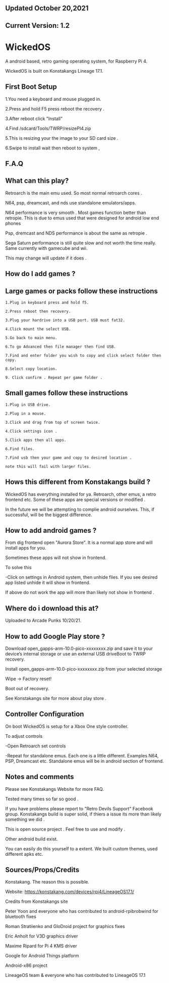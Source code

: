## Updated October 20,2021
## Current Version: 1.2 

# WickedOS
A android based, retro gaming operating system, for Raspberry Pi 4.

WickedOS is built on Konstakangs Lineage 17.1.
  
## First Boot Setup 

1.You need a keyboard and mouse plugged in.

2.Press and hold F5 press reboot the recovery .

3.After reboot click "Install"

4.Find /sdcard/Tools/TWRP/resizePI4.zip 

5.This is resizing your the image to your SD card size . 

6.Swipe to install wait then reboot to system , 

## F.A.Q 

## What can this play?

Retroarch is the main emu used. So most normal retroarch cores .

N64, psp, dreamcast, and nds use standalone emulators/apps.  

N64 performance is very smooth . Most games function better than retropie. This is due to emus used that were designed for android low end phones 

Psp, dremcast and NDS performance is about the same as retropie . 

Sega Saturn performance is still quite slow and not worth the time really. Same currently with gamecube and wii.

This may change will update if it does .

## How do I add games ? 

## Large games or packs follow these instructions 

    1.Plug in keyboard press and hold f5. 
    
    2.Press reboot then recovery. 
    
    3.Plug your hardrive into a USB port. USB must fat32.
    
    4.Click mount the select USB.
    
    5.Go back to main menu.
    
    6.To go Advanced then file manager then find USB. 
    
    7.Find and enter folder you wish to copy and click select folder then copy.
    
    8.Select copy location.
    
    9. Click confirm . Repeat per game folder .
 
## Small games follow these instructions 

    1.Plug in USB drive.
    
    2.Plug in a mouse.
    
    3.Click and drag from top of screen twice. 
    
    4.Click settings icon .
    
    5.Click apps then all apps.
    
    6.Find files.  
    
    7.Find usb then your game and copy to desired location .
    
    note this will fail with larger files. 
    
## Hows this different from Konstakangs build ?

WickedOS has everything installed for ya. Retroarch, other emus, a retro frontend etc. Some of these apps are special versions or modified . 

In the future we will be attempting to complie android ourselves. This, if successful, will be the biggest difference.  

## How to add android games ? 

From dig frontend open "Aurora Store". It is a normal app store and will install apps for you. 

Sometimes these apps will not show in frontend.

To solve this

-Click on settings in Android system, then unhide files. If you see desired app listed unhide it will show in frontend. 

If above do not work the app will more than likely not show in frontend .


## Where do i download this at? 

Uploaded to Arcade Punks 10/20/21. 

## How to add Google Play store ? 

Download open_gapps-arm-10.0-pico-xxxxxxxx.zip and save it to your device’s internal storage or use an external USB driveBoot to TWRP recovery.

Install open_gapps-arm-10.0-pico-xxxxxxxx.zip from your selected storage

Wipe -> Factory reset!

Boot out of recovery.

See Konstakangs site for more about play store .

## Controller Configuration 

On boot WickedOS is setup for a Xbox One style controller. 

To adjust controls

-Open Retroarch set controls 

-Repeat for standalone emus. Each one is a little different.
 Examples N64, PSP, Dreamcast etc.
 Standalone emus will be in android section of frontend.

## Notes and comments 

Please see Konstakangs Website for more FAQ.

Tested many times so far so good . 

If you have problems please report to "Retro Devils Support" Facebook group. Konstakangs build is super solid, if thiers a issue its more than likely something we did .

This is open source project . Feel free to use and modify .

Other android build exist.

You can easily do this yourself to a extent. We built custom themes, used different apks etc. 




## Sources/Props/Credits

Konstakang. The reason this is possible. 

Website:  https://konstakang.com/devices/rpi4/LineageOS17.1/

Credits from Konstakangs site 

Peter Yoon and everyone who has contributed to android-rpibrobwind for bluetooth fixes

Roman Stratiienko and GloDroid project for graphics fixes

Eric Anholt for V3D graphics driver

Maxime Ripard for Pi 4 KMS driver

Google for Android Things platform

Android-x86 project

LineageOS team & everyone who has contributed to LineageOS 17.1
